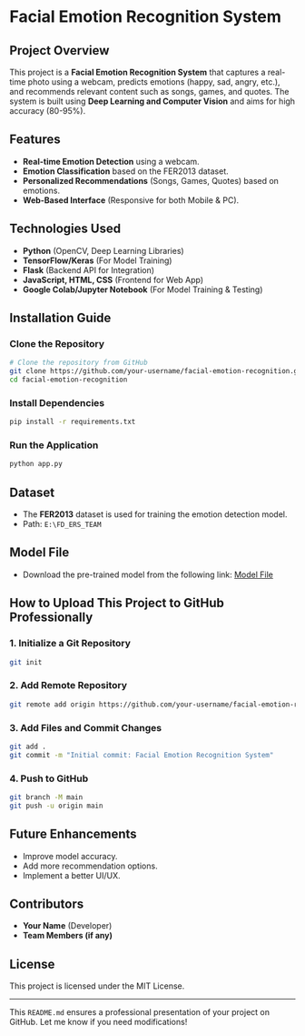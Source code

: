 # Facial Emotion Recognition System

## Project Overview
This project is a **Facial Emotion Recognition System** that captures a real-time photo using a webcam, predicts emotions (happy, sad, angry, etc.), and recommends relevant content such as songs, games, and quotes. The system is built using **Deep Learning and Computer Vision** and aims for high accuracy (80-95%).

## Features
- **Real-time Emotion Detection** using a webcam.
- **Emotion Classification** based on the FER2013 dataset.
- **Personalized Recommendations** (Songs, Games, Quotes) based on emotions.
- **Web-Based Interface** (Responsive for both Mobile & PC).

## Technologies Used
- **Python** (OpenCV, Deep Learning Libraries)
- **TensorFlow/Keras** (For Model Training)
- **Flask** (Backend API for Integration)
- **JavaScript, HTML, CSS** (Frontend for Web App)
- **Google Colab/Jupyter Notebook** (For Model Training & Testing)

## Installation Guide
### Clone the Repository
```bash
# Clone the repository from GitHub
git clone https://github.com/your-username/facial-emotion-recognition.git
cd facial-emotion-recognition
```

### Install Dependencies
```bash
pip install -r requirements.txt
```

### Run the Application
```bash
python app.py
```

## Dataset
- The **FER2013** dataset is used for training the emotion detection model.
- Path: `E:\FD_ERS_TEAM`

## Model File
- Download the pre-trained model from the following link:
  [Model File](https://drive.google.com/file/d/1xF9qwPbuQn0jkbEwMfWBhp9Y-dahtVo-/view?usp=drivesdk)

## How to Upload This Project to GitHub Professionally
### 1. Initialize a Git Repository
```bash
git init
```
### 2. Add Remote Repository
```bash
git remote add origin https://github.com/your-username/facial-emotion-recognition.git
```
### 3. Add Files and Commit Changes
```bash
git add .
git commit -m "Initial commit: Facial Emotion Recognition System"
```
### 4. Push to GitHub
```bash
git branch -M main
git push -u origin main
```

## Future Enhancements
- Improve model accuracy.
- Add more recommendation options.
- Implement a better UI/UX.

## Contributors
- **Your Name** (Developer)
- **Team Members (if any)**

## License
This project is licensed under the MIT License.

---
This `README.md` ensures a professional presentation of your project on GitHub. Let me know if you need modifications!

